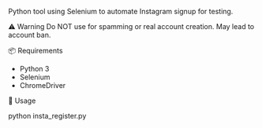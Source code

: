  Python tool using Selenium to automate Instagram signup for testing.

⚠ Warning
Do NOT use for spamming or real account creation. May lead to account ban.

📦 Requirements
- Python 3
- Selenium
- ChromeDriver

🚀 Usage

python insta_register.py


